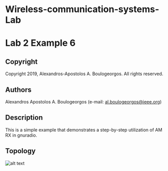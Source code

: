# Wireless-communication-systems-Lab
# Lab 2 Example 6

## Copyright
Copyright 2019, Alexandros-Apostolos A. Boulogeorgos. All rights reserved.

## Authors
Alexandros Apostolos A. Boulogeorgos (e-mail: al.boulogeorgos@ieee.org)

## Description 
This is a simple example that demonstrates a step-by-step utilization of AM RX in gnuradio. 

## Topology
![alt text](https://github.com/aboulogeorgos/Wireless-communication-systems-Lab/blob/master/Lab2/example6/step5/example6_5.grc.png?raw=true)
